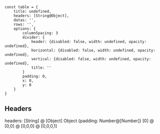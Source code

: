 ```
const table = {
    title: undefined,
    headers: [String@Object],
    datas: '',
    rows: '',
    options: {
        columnSpacing: 3
        divider: {
            header: {disabled: false, width: undefined, opacity: undefined},
            horizontal: {disabled: false, width: undefined, opacity: undefined},
            vertical: {disabled: false, width: undefined, opacity: undefined},
            title: ''
        }
        padding: 0,
        x: 0,
        y: 0
    }
}
```

## Headers

headers: [String] @ [Object]
Object {padding: Number@[Number]} [0] @ [0,0] @ [0,0,0] @ [0,0,0,1]
